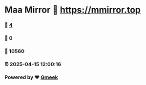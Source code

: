 # Maa Mirror :link: https://mmirror.top 
### :page_facing_up: [4](https://mmirror.top/tag.html) 
### :speech_balloon: 0 
### :hibiscus: 10560 
### :alarm_clock: 2025-04-15 12:00:16 
### Powered by :heart: [Gmeek](https://github.com/Meekdai/Gmeek)
